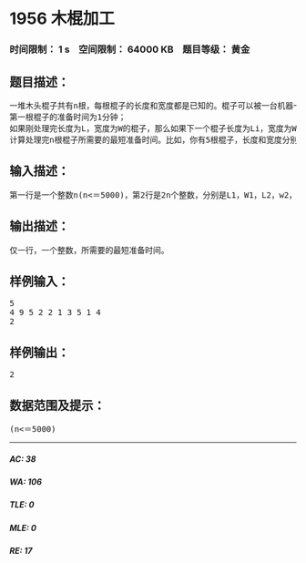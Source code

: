 # 1956 木棍加工   
### 时间限制： 1 s&nbsp;&nbsp;&nbsp;&nbsp;空间限制： 64000 KB&nbsp;&nbsp;&nbsp;&nbsp;题目等级： 黄金  
## 题目描述：  

<pre>
一堆木头棍子共有n根，每根棍子的长度和宽度都是已知的。棍子可以被一台机器一个接一个地加工。机器处理一根棍子之前需要准备时间。准备时间是这样定义的：
第一根棍子的准备时间为1分钟；
如果刚处理完长度为L，宽度为W的棍子，那么如果下一个棍子长度为Li，宽度为Wi，并且满足L>＝Li，W>＝Wi，这个棍子就不需要准备时间，否则需要1分钟的准备时间；
计算处理完n根棍子所需要的最短准备时间。比如，你有5根棍子，长度和宽度分别为(4, 9)，(5, 2)，(2, 1)，(3, 5)，(1, 4)，最短准备时间为2(按(4, 9)、(3, 5)、(1, 4)、(5, 2)、(2, 1)的次序进行加工)。
</pre>
  
  
## 输入描述：  

<pre>
第一行是一个整数n(n<＝5000)，第2行是2n个整数，分别是L1，W1，L2，w2，…，Ln，Wn。L和W的值均不超过10000，相邻两数之间用空格分开。
</pre>
  
  
## 输出描述：  

<pre>
仅一行，一个整数，所需要的最短准备时间。
</pre>
  
  
## 样例输入：  

<pre>
5
4 9 5 2 2 1 3 5 1 4
2
</pre>
  
  
## 样例输出：  

<pre>
2
</pre>
  
  
## 数据范围及提示：  

<pre>
(n<＝5000)
</pre>
  
  
***  

##### AC: 38  
##### WA: 106  
##### TLE: 0  
##### MLE: 0  
##### RE: 17  
